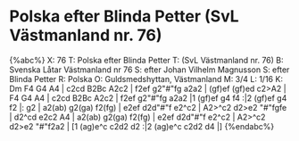 # Polska efter Blinda Petter (SvL Västmanland nr. 76)

{%abc%}
X: 76
T: Polska efter Blinda Petter
T: (SvL Västmanland nr. 76)
B: Svenska Låtar Västmanland nr 76
S: efter Johan Vilhelm Magnusson
S: efter Blinda Petter
R: Polska
O: Guldsmedshyttan, Västmanland
M: 3/4
L: 1/16
K: Dm
F4 G4 A4 | c2cd B2Bc A2c2 | f2ef g2"#"fg a2a2 | (gf)ef (gf)ed c2>A2 |
F4 G4 A4 | c2cd B2Bc A2c2 | f2ef g2"#"fg a2a2 |1 (gf)ef g4 f4 :|2
(gf)ef g4 f2 |: g2 | a2(ab) g2(ga) f2(fg) | e2ef d2d"#"f e2^c2 | A2>^c2 d2>e2 "#"fgfe |
     d2^cd e2c2 A4 | a2(ab) g2(ga) f2(fg) | e2ef d2d"#"f e2^c2 | A2>^c2 d2>e2 "#"f2a2 |
    [1 (ag)e^c c2d2 d2 :|2 (ag)e^c c2d2 d4 |]
{%endabc%}

